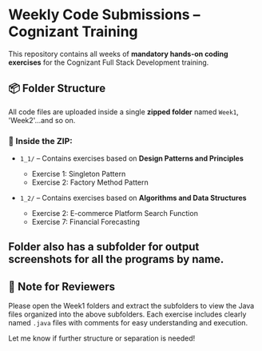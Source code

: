 # Weekly Code Submissions – Cognizant Training

This repository contains all weeks of **mandatory hands-on coding exercises** for the Cognizant Full Stack Development training.

## 📦 Folder Structure

All code files are uploaded inside a single **zipped folder** named `Week1`, 'Week2'...and so on.

### 📁 Inside the ZIP:
- `1_1/` – Contains exercises based on **Design Patterns and Principles**
  - Exercise 1: Singleton Pattern
  - Exercise 2: Factory Method Pattern

- `1_2/` – Contains exercises based on **Algorithms and Data Structures**
  - Exercise 2: E-commerce Platform Search Function
  - Exercise 7: Financial Forecasting


## Folder also has a subfolder for output screenshots for all the programs by name.
## 📌 Note for Reviewers

Please open the Week1 folders and extract the subfolders to view the Java files organized into the above subfolders. Each exercise includes clearly named `.java` files with comments for easy understanding and execution.

Let me know if further structure or separation is needed!
